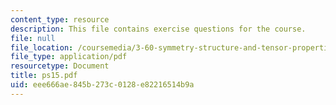 ```yaml
---
content_type: resource
description: This file contains exercise questions for the course.
file: null
file_location: /coursemedia/3-60-symmetry-structure-and-tensor-properties-of-materials-fall-2005/eee666ae845b273c0128e82216514b9a_ps15.pdf
file_type: application/pdf
resourcetype: Document
title: ps15.pdf
uid: eee666ae-845b-273c-0128-e82216514b9a
---
```

